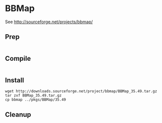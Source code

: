 # BBMap
See http://sourceforge.net/projects/bbmap/
## Prep
```
```

## Compile
```
```

## Install
```
wget http://downloads.sourceforge.net/project/bbmap/BBMap_35.49.tar.gz
tar zxf BBMap_35.49.tar.gz
cp bbmap ../pkgs/BBMap/35.49
```

## Cleanup
```
```

